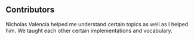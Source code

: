 
## Contributors 

Nicholas Valencia helped me understand certain topics as well as I helped him. We taught each other certain implementations and vocabulary.

